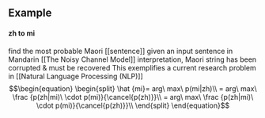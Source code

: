 
## Example
#### zh to mi
find the most probable Maori [[sentence]] given an input sentence in Mandarin
[[The Noisy Channel Model]] interpretation, Maori string has been corrupted & must be recovered
This exemplifies a current research problem in [[Natural Language Processing (NLP)]]
$$\begin{equation}
	\begin{split} 
	\hat {mi}= arg\ max\ p(mi|zh)\\
		= arg\ max\ \frac {p(zh|mi)\ \cdot p(mi)}{\cancel{p(zh)}}\\
		= arg\ max\ \frac {p(zh|mi)\ \cdot p(mi)}{\cancel{p(zh)}}\\
		\end{split}
		\end{equation}$$
